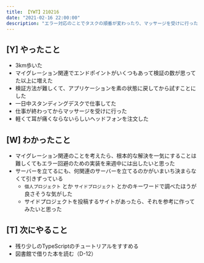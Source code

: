 ```yaml
---
title: 【YWT】210216
date: "2021-02-16 22:00:00"
description: "エラー対応のことでタスクの順番が変わったり、マッサージを受けに行ったりした"
---
```


## [Y] やったこと

- 3km歩いた
- マイグレーション関連でエンドポイントがいくつもあって検証の数が思ってた以上に増えた
- 検証方法が難しくて、アプリケーションを素の状態に戻してから試すことにした
- 一日中スタンディングデスクで仕事してた
- 仕事が終わってからマッサージを受けに行った
- 軽くて耳が痛くならないらしいヘッドフォンを注文した

## [W] わかったこと

- マイグレーション関連のことを考えたら、根本的な解決を一気にすることは難しくてもエラー回避のための実装を来週中には出したいと思った
- サーバーを立てるにも、何関連のサーバーを立てるのかがいまいち決まらなくて引きずっている
  - `個人プロジェクト` とか `サイドプロジェクト` とかのキーワードで調べたほうが良さそうな気がした
  - サイドプロジェクトを投稿するサイトがあったら、それを参考に作ってみたいと思った


## [T] 次にやること

- 残り少しのTypeScriptのチュートリアルをすすめる
- 図書館で借りた本を読む（D-12）
